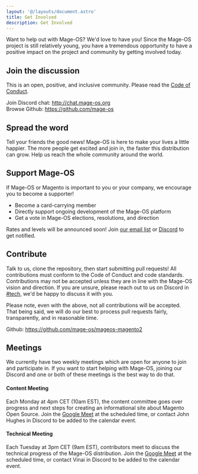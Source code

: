 ```yaml
---
layout: '@/layouts/document.astro'
title: Get Involved
description: Get Involved
---
```


Want to help out with Mage-OS? We'd love to have you! Since the Mage-OS project is still relatively young, you have a tremendous opportunity to have a positive impact on the project and community by getting involved today.

## Join the discussion

This is an open, positive, and inclusive community. Please read the [Code of Conduct](/code-of-conduct).

Join Discord chat: http://chat.mage-os.org  
Browse Github: https://github.com/mage-os  

## Spread the word

Tell your friends the good news! Mage-OS is here to make your lives a little happier. The more people get excited and join in, the faster this distribution can grow. Help us reach the whole community around the world.

## Support Mage-OS

If Mage-OS or Magento is important to you or your company, we encourage you to become a supporter!

- Become a card-carrying member
- Directly support ongoing development of the Mage-OS platform
- Get a vote in Mage-OS elections, resolutions, and direction

Rates and levels will be announced soon! Join [our email list](/newsletter) or [Discord](http://chat.mage-os.org) to get notified.

## Contribute

Talk to us, clone the repository, then start submitting pull requests! All contributions must conform to the Code of Conduct and code standards. Contributions may not be accepted unless they are in line with the Mage-OS vision and direction. If you are unsure, please reach out to us on Discord in [#tech](https://discord.com/channels/893449664093904936/950670671145467924), we'd be happy to discuss it with you.

Please note, even with the above, not all contributions will be accepted. That being said, we will do our best to process pull requests fairly, transparently, and in reasonable time.

Github: https://github.com/mage-os/mageos-magento2

## Meetings

We currently have two weekly meetings which are open for anyone to join and participate in. If you want to start helping with Mage-OS, joining our Discord and one or both of these meetings is the best way to do that.

#### Content Meeting
Each Monday at 4pm CET (10am EST), the content committee goes over progress and next steps for creating an informational site about Magento Open Source. Join the [Google Meet](https://meet.google.com/yiw-vfsk-dsm) at the scheduled time, or contact John Hughes in Discord to be added to the calendar event.

#### Technical Meeting
Each Tuesday at 3pm CET (9am EST), contributors meet to discuss the technical progress of the Mage-OS distribution. Join the [Google Meet](https://meet.google.com/hsj-rbtz-njw) at the scheduled time, or contact Vinai in Discord to be added to the calendar event.
